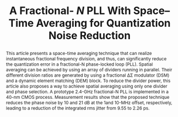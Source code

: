 ---
title: A Fractional- $N$  PLL With Space–Time Averaging for Quantization Noise Reduction

authors:
- Yanlong Zhang
- Arindam Sanyal
- Xueyi Yu
- Xing Quan
- Kailin Wen
- Xiyuan Tang
- Gang Jin
- Li Geng
- Nan Sun

publishDate: "2019-11-12"

summary: JSSC, 2020 (CICC invited submission)

abstract: "This article presents a space-time averaging technique that can realize instantaneous fractional frequency division, and thus, can significantly reduce the quantization error in a fractional-N phase-locked loop (PLL). Spatial averaging can be achieved by using an array of dividers running in parallel. Their different division ratios are generated by using a fractional ΔΣ modulator (DSM) and a dynamic element matching (DEM) block. To reduce the divider power, this article also proposes a way to achieve spatial averaging using only one divider and phase selection. A prototype 2.4-GHz fractional-N PLL is implemented in a 40-nm CMOS process. Measurement results show that the proposed technique reduces the phase noise by 10 and 21 dB at the 1and 10-MHz offset, respectively, leading to a reduction of the integrated rms jitter from 9.55 to 2.26 ps."

publication_types: ["2"]

publication: "IEEE Journal of Solid-State Circuits ( Volume: 55, Issue: 3, March 2020)"

tags:
- ΔΣ modulator (DSM)
- data-weighted averaging (DWA)
- dynamic element matching (DEM)
- fractional-N PLL
- frequency synthesizer
- phase noise
- phase-locked loop (PLL)
- quantization noise reduction

links:
- name: IEEE Xplore
  url: https://ieeexplore.ieee.org/document/8896938/
---